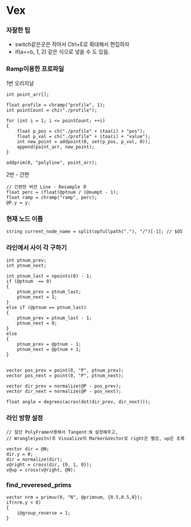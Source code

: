 # Vex

### 자잘한 팁

- switch같은곳은 작아서 Ctrl+E로 확대해서 편집하자
- if(a==b, 1, 2) 같은 식으로 넣을 수 도 있음.

### Ramp이용한 프로파일

1번 오리지날

```vex
int point_arr[];

float profile = chramp("profile", 1);
int pointCount = chi("./profile");

for (int i = 1; i <= pointCount; ++i)
{
    float p_pos = ch("./profile" + itoa(i) + "pos");
    float p_val = ch("./profile" + itoa(i) + "value");
    int new_point = addpoint(0, set(p_pos, p_val, 0));
    append(point_arr, new_point);
}

addprim(0, "polyline", point_arr);
```

2번 - 간편

``` vex
// 간편한 버전 Line - Resample 후
float perc = (float)@ptnum / (@numpt - 1);
float ramp = chramp("ramp", perc);
@P.y = y;
```

### 현재 노드 이름

``` vex
string current_node_name = split(opfullpath("."), "/")[-1]; // $OS
```

### 라인에서 사이 각 구하기

``` vex
int ptnum_prev;
int ptnum_next;

int ptnum_last = npoints(0) - 1;
if (@ptnum  == 0)
{
    ptnum_prev = ptnum_last;
    ptnum_next = 1;
}
else if (@ptnum == ptnum_last)
{
    ptnum_prev = ptnum_last - 1;
    ptnum_next = 0;
}
else
{
    ptnum_prev = @ptnum - 1;
    ptnum_next = @ptnum + 1;
}


vector pos_prev = point(0, "P", ptnum_prev);
vector pos_next = point(0, "P", ptnum_next);

vector dir_prev = normalize(@P - pos_prev);
vector dir_next = normalize(@P - pos_next);

float angle = degrees(acros(dot(dir_prev, dir_next)));
```

### 라인 방향 설정

``` vex
// 일단 PolyFrame사용해서 Tangent:N 설정해주고,
// Wrangle(poitn)후 Visualize의 Marker&Vector로 right은 빨강, up은 초록

vector dir = @N;
dir.y = 0;
dir = normalize(dir);
v@right = cross(dir, {0, 1, 0});
v@up = cross(v@right, @N);
```


### find_reveresed_prims

``` vex
vector nrm = primuv(0, "N", @primnum, {0.5,0.5,0});
if(nrm.y < 0)
{
    i@group_reverse = 1;
}
```